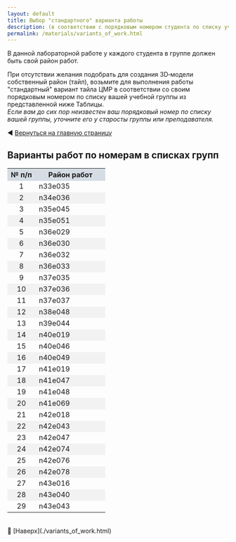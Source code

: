 ```yaml
---
layout: default
title: Выбор "стандартного" варианта работы
description: (в соответствии с порядковым номером студента по списку учебной группы)
permalink: /materials/variants_of_work.html
---
```



В данной лабораторной работе у каждого студента в группе должен быть свой район работ.

При отсутствии желания подобрать для создания 3D&#8209;модели собственный район (тайл), возьмите для выполнения работы "стандартный" вариант тайла ЦМР 
в соответствии со своим порядковым номером по списку вашей учебной группы из представленной ниже Таблицы. \
*Если вам до сих пор неизвестен ваш порядковый номер по списку вашей группы, уточните его у&nbsp;старосты группы или преподавателя.*

<!-- В строке ниже "../" - это переход к корню сайта. При этом текст "index.html" в пути можно и лучше опустить. После # - "подскок" к пункту "выбор-варианта-работы" на главной странице. -->
◀️ [Вернуться на главную страницу](../#выбор-варианта-работы)

## Варианты работ по номерам в списках групп

<!-- Этот вариант Таблицы я пока ЗАКОММЕНТИЛ 

| № п/п | Район работ          |
|-------|----------------------|
| 1     | n43e042 (Эльбрус)    |
| 2     | n43e043 (Нальчик)    |
| 3     | n42e043 (Цхинвал)    |
| 4     | n42e047 (Махачкала)  |
| 5     | n36e033              |
| 6     | n37e037              |
| 7     | n41e047 (Саки)       |
| 8     | n40e046              |
| 9     | n40e049 (Баку)       |
| 10    | n38e048              |
| 11    | n33e035 (Бейрут)     |
| 12    | n34e036 (Хомс)       |
| 13    | n37e035              |
| 14    | n37e036              |
| 15    | n37e042              |
| 16    | n35e045 (Сулеймания) |
| 17    | n36e029              |
| 18    | n36e030 (Анталья)    |
| 19    | n36e032              |
| 20    | n35e051 (Тегеран)    |
| 21    | n36e033              |
| 22    | n42e047              |
| 23    | n36e029              |
| 24    | n40e049              |
| 25    | n36e030              |
| 26    | n41e048              |
| 27    | n33e035              |
| 28    | n42e047 (Махачкала)  |
| 29    | n35e051              |
-->


<table>
  <tr>
    <th style="background-color: #d5dce4;">  № п/п  </th>
    <th style="background-color: #d5dce4;">&nbsp;&nbsp;&nbsp;&nbsp;  Район работ  &nbsp;&nbsp;&nbsp;&nbsp;</th>
  </tr>

  <tr><td align="center">                                    1</td><td>                                    n33e035 </td></tr>
  <tr><td align="center" style="background-color: #f2f2f2;"> 2</td><td style="background-color: #f2f2f2;"> n34e036 </td></tr>
  <tr><td align="center">                                    3</td><td>                                    n35e045 </td></tr>
  <tr><td align="center" style="background-color: #f2f2f2;"> 4</td><td style="background-color: #f2f2f2;"> n35e051 </td></tr>
  <tr><td align="center">                                    5</td><td>                                    n36e029 </td></tr>
  <tr><td align="center" style="background-color: #f2f2f2;"> 6</td><td style="background-color: #f2f2f2;"> n36e030 </td></tr>
  <tr><td align="center">                                    7</td><td>                                    n36e032 </td></tr>
  <tr><td align="center" style="background-color: #f2f2f2;"> 8</td><td style="background-color: #f2f2f2;"> n36e033 </td></tr>
  <tr><td align="center">                                    9</td><td>                                    n37e035 </td></tr>
  <tr><td align="center" style="background-color: #f2f2f2;">10</td><td style="background-color: #f2f2f2;"> n37e036 </td></tr>
  <tr><td align="center">                                   11</td><td>                                    n37e037 </td></tr>
  <tr><td align="center" style="background-color: #f2f2f2;">12</td><td style="background-color: #f2f2f2;"> n38e048 </td></tr>
  <tr><td align="center">                                   13</td><td>                                    n39e044 </td></tr>
  <tr><td align="center" style="background-color: #f2f2f2;">14</td><td style="background-color: #f2f2f2;"> n40e019 </td></tr>
  <tr><td align="center">                                   15</td><td>                                    n40e046 </td></tr>
  <tr><td align="center" style="background-color: #f2f2f2;">16</td><td style="background-color: #f2f2f2;"> n40e049 </td></tr>
  <tr><td align="center">                                   17</td><td>                                    n41e019 </td></tr>
  <tr><td align="center" style="background-color: #f2f2f2;">18</td><td style="background-color: #f2f2f2;"> n41e047 </td></tr>
  <tr><td align="center">                                   19</td><td>                                    n41e048 </td></tr>
  <tr><td align="center" style="background-color: #f2f2f2;">20</td><td style="background-color: #f2f2f2;"> n41e069 </td></tr>
  <tr><td align="center">                                   21</td><td>                                    n42e018 </td></tr>
  <tr><td align="center" style="background-color: #f2f2f2;">22</td><td style="background-color: #f2f2f2;"> n42e043 </td></tr>
  <tr><td align="center">                                   23</td><td>                                    n42e047 </td></tr>
  <tr><td align="center" style="background-color: #f2f2f2;">24</td><td style="background-color: #f2f2f2;"> n42e074 </td></tr>
  <tr><td align="center">                                   25</td><td>                                    n42e076 </td></tr>
  <tr><td align="center" style="background-color: #f2f2f2;">26</td><td style="background-color: #f2f2f2;"> n42e078 </td></tr>
  <tr><td align="center">                                   27</td><td>                                    n43e016 </td></tr>
  <tr><td align="center" style="background-color: #f2f2f2;">28</td><td style="background-color: #f2f2f2;"> n43e040 </td></tr>
  <tr><td align="center">                                   29</td><td>                                    n43e043 </td></tr>

</table>

<br>
🔼 [Наверх](./variants_of_work.html)
